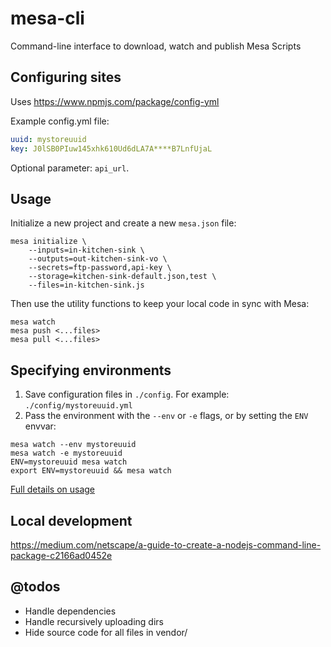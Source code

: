 # mesa-cli

Command-line interface to download, watch and publish Mesa Scripts

## Configuring sites

Uses https://www.npmjs.com/package/config-yml

Example config.yml file:
```yaml
uuid: mystoreuuid
key: J0lSB0PIuw145xhk610Ud6dLA7A****B7LnfUjaL
```
Optional parameter: `api_url`.

## Usage

Initialize a new project and create a new `mesa.json` file:
```
mesa initialize \
    --inputs=in-kitchen-sink \
    --outputs=out-kitchen-sink-vo \
    --secrets=ftp-password,api-key \
    --storage=kitchen-sink-default.json,test \
    --files=in-kitchen-sink.js
```

Then use the utility functions to keep your local code in sync with Mesa:
```
mesa watch
mesa push <...files>
mesa pull <...files>
```

## Specifying environments

1. Save configuration files in `./config`. For example: `./config/mystoreuuid.yml`
2. Pass the environment with the `--env` or `-e` flags, or by setting the `ENV` envvar:
```
mesa watch --env mystoreuuid
mesa watch -e mystoreuuid
ENV=mystoreuuid mesa watch
export ENV=mystoreuuid && mesa watch
```
[Full details on usage](https://www.npmjs.com/package/config-yml)

## Local development

https://medium.com/netscape/a-guide-to-create-a-nodejs-command-line-package-c2166ad0452e

## @todos
- Handle dependencies
- Handle recursively uploading dirs
- Hide source code for all files in vendor/

